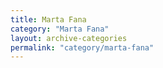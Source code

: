 ```yaml
---
title: Marta Fana
category: "Marta Fana"
layout: archive-categories
permalink: "category/marta-fana"
---
```

